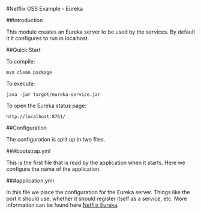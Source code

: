 #Netflix OSS Example - Eureka

##Introduction

This module creates an Eureka server to be used by the services. By default it it configures to run in localhost.

##Quick Start

To compile:

```ShllSession
mvn clean package
```

To execute:

```ShellSession
java -jar target/eureka-service.jar
```

To open the Eureka status page:

```
http://localhost:8761/
```

##Configuration

The configuration is split up in two files.

###bootstrap.yml

This is the first file that is read by the application when it starts. Here we configure the name of the application.

###application.yml

In this file we place the configuration for the Eureka server. Things like the port it should use, whether it should register itself as a service, etc. More information can be found here [Netflix Eureka](https://github.com/Netflix/eureka).